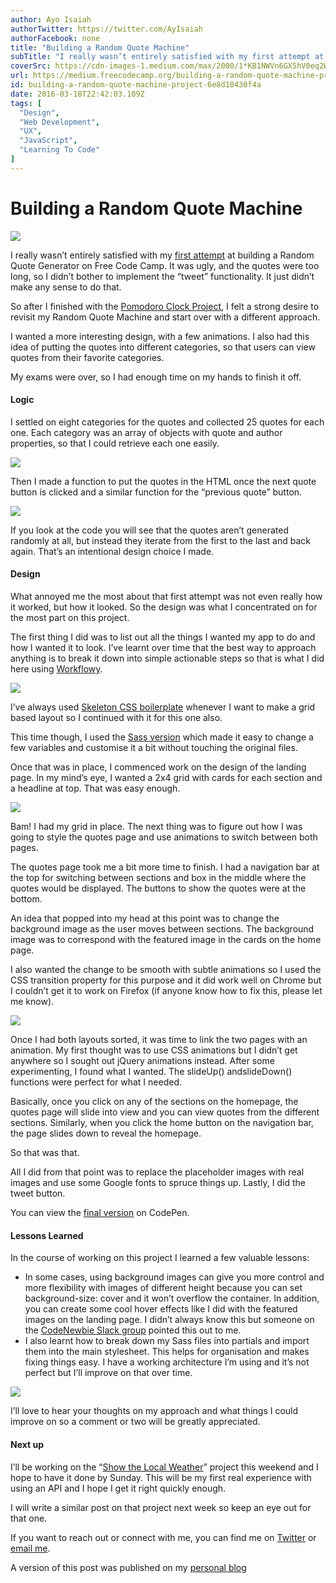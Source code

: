 ```yaml
---
author: Ayo Isaiah
authorTwitter: https://twitter.com/AyIsaiah
authorFacebook: none
title: "Building a Random Quote Machine"
subTitle: "I really wasn’t entirely satisfied with my first attempt at building a Random Quote Generator on Free Code Camp. It was ugly, and the quo..."
coverSrc: https://cdn-images-1.medium.com/max/2000/1*KB1NWVn6GX5hV0eq2W1mFg.jpeg
url: https://medium.freecodecamp.org/building-a-random-quote-machine-project-6e8d10430f4a
id: building-a-random-quote-machine-project-6e8d10430f4a
date: 2016-03-18T22:42:03.109Z
tags: [
  "Design",
  "Web Development",
  "UX",
  "JavaScript",
  "Learning To Code"
]
---
```

# Building a Random Quote Machine







![](https://cdn-images-1.medium.com/max/2000/1*KB1NWVn6GX5hV0eq2W1mFg.jpeg)







I really wasn’t entirely satisfied with my [first attempt](http://codepen.io/ayoisaiah/full/zrqWje) at building a Random Quote Generator on Free Code Camp. It was ugly, and the quotes were too long, so I didn’t bother to implement the “tweet” functionality. It just didn’t make any sense to do that.

So after I finished with the [Pomodoro Clock Project](http://codepen.io/ayoisaiah/full/wMZYvg/), I felt a strong desire to revisit my Random Quote Machine and start over with a different approach.

I wanted a more interesting design, with a few animations. I also had this idea of putting the quotes into different categories, so that users can view quotes from their favorite categories.

My exams were over, so I had enough time on my hands to finish it off.

#### Logic

I settled on eight categories for the quotes and collected 25 quotes for each one. Each category was an array of objects with quote and author properties, so that I could retrieve each one easily.



![](https://cdn-images-1.medium.com/max/1600/1*8cQIMMY0gOxMokSnISuR8A.jpeg)



Then I made a function to put the quotes in the HTML once the next quote button is clicked and a similar function for the “previous quote” button.



![](https://cdn-images-1.medium.com/max/1600/1*tQ62LIlMUibMUXSE_C0m7w.jpeg)



If you look at the code you will see that the quotes aren’t generated randomly at all, but instead they iterate from the first to the last and back again. That’s an intentional design choice I made.

#### Design

What annoyed me the most about that first attempt was not even really how it worked, but how it looked. So the design was what I concentrated on for the most part on this project.

The first thing I did was to list out all the things I wanted my app to do and how I wanted it to look. I’ve learnt over time that the best way to approach anything is to break it down into simple actionable steps so that is what I did here using [Workflowy](https://workflowy.com/invite/2dbe7482.lnx).



![](https://cdn-images-1.medium.com/max/1600/1*Z-5Ke6mfVipplnSRmvQWYg.jpeg)



I’ve always used [Skeleton CSS boilerplate](http://getskeleton.com/) whenever I want to make a grid based layout so I continued with it for this one also.

This time though, I used the [Sass version](https://github.com/WhatsNewSaes/Skeleton-Sass) which made it easy to change a few variables and customise it a bit without touching the original files.

Once that was in place, I commenced work on the design of the landing page. In my mind’s eye, I wanted a 2x4 grid with cards for each section and a headline at top. That was easy enough.



![](https://cdn-images-1.medium.com/max/1600/1*q76RfxU-6m8kfd8k5ouT9g.png)



Bam! I had my grid in place. The next thing was to figure out how I was going to style the quotes page and use animations to switch between both pages.

The quotes page took me a bit more time to finish. I had a navigation bar at the top for switching between sections and box in the middle where the quotes would be displayed. The buttons to show the quotes were at the bottom.

An idea that popped into my head at this point was to change the background image as the user moves between sections. The background image was to correspond with the featured image in the cards on the home page.

I also wanted the change to be smooth with subtle animations so I used the CSS transition property for this purpose and it did work well on Chrome but I couldn’t get it to work on Firefox (if anyone know how to fix this, please let me know).



![](https://cdn-images-1.medium.com/max/1600/1*yiOtjvldTXXwVa2A18YxKg.png)



Once I had both layouts sorted, it was time to link the two pages with an animation. My first thought was to use CSS animations but I didn’t get anywhere so I sought out jQuery animations instead. After some experimenting, I found what I wanted. The slideUp() andslideDown() functions were perfect for what I needed.

Basically, once you click on any of the sections on the homepage, the quotes page will slide into view and you can view quotes from the different sections. Similarly, when you click the home button on the navigation bar, the page slides down to reveal the homepage.

So that was that.

All I did from that point was to replace the placeholder images with real images and use some Google fonts to spruce things up. Lastly, I did the tweet button.

You can view the [final version](http://codepen.io/ayoisaiah/full/RaGpoM) on CodePen.

#### Lessons Learned

In the course of working on this project I learned a few valuable lessons:

*   In some cases, using background images can give you more control and more flexibility with images of different height because you can set background-size: cover and it won’t overflow the container. In addition, you can create some cool hover effects like I did with the featured images on the landing page. I didn’t always know this but someone on the [CodeNewbie Slack group](https://codenewbie.typeform.com/to/uwsWlZ) pointed this out to me.
*   I also learnt how to break down my Sass files into partials and import them into the main stylesheet. This helps for organisation and makes fixing things easy. I have a working architecture I’m using and it’s not perfect but I’ll improve on that over time.



![](https://cdn-images-1.medium.com/max/1600/1*10S5FwEhfRZ7DeE-z1l-IQ.png)



I’ll love to hear your thoughts on my approach and what things I could improve on so a comment or two will be greatly appreciated.

#### Next up

I’ll be working on the “[Show the Local Weather](https://www.freecodecamp.com/challenges/show-the-local-weather)” project this weekend and I hope to have it done by Sunday. This will be my first real experience with using an API and I hope I get it right quickly enough.

I will write a similar post on that project next week so keep an eye out for that one.

If you want to reach out or connect with me, you can find me on [Twitter](https://twitter.com/ayisaiah) or [email me](mailto:ayisaiah@gmail.com).

A version of this post was published on my [personal blog](http://ayoisaiah.github.io/random-quote-generator/)








